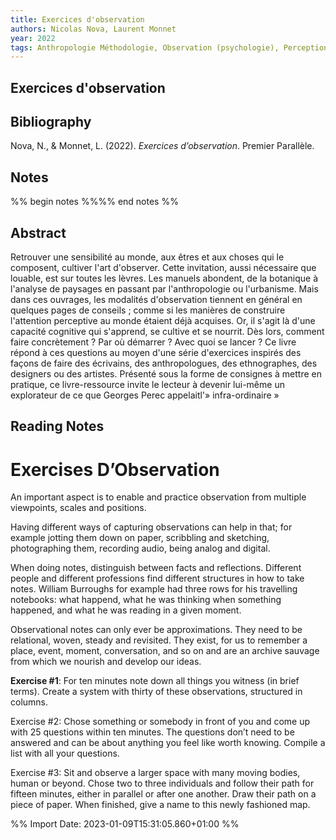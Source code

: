 ```yaml
---
title: Exercices d'observation
authors: Nicolas Nova, Laurent Monnet
year: 2022
tags: Anthropologie Méthodologie, Observation (psychologie), Perception visuelle
---
```

## Exercices d'observation
## Bibliography
Nova, N., & Monnet, L. (2022). _Exercices d’observation_. Premier Parallèle.

## Notes
%% begin notes %%%% end notes %%
## Abstract
Retrouver une sensibilité au monde, aux êtres et aux choses qui le composent, cultiver l'art d'observer. Cette invitation, aussi nécessaire que louable, est sur toutes les lèvres. Les manuels abondent, de la botanique à l'analyse de paysages en passant par l'anthropologie ou l'urbanisme. Mais dans ces ouvrages, les modalités d'observation tiennent en général en quelques pages de conseils ; comme si les manières de construire l'attention perceptive au monde étaient déjà acquises. Or, il s'agit là d'une capacité cognitive qui s'apprend, se cultive et se nourrit. Dès lors, comment faire concrètement ? Par où démarrer ? Avec quoi se lancer ? Ce livre répond à ces questions au moyen d'une série d'exercices inspirés des façons de faire des écrivains, des anthropologues, des ethnographes, des designers ou des artistes. Présenté sous la forme de consignes à mettre en pratique, ce livre-ressource invite le lecteur à devenir lui-même un explorateur de ce que Georges Perec appelaitl'» infra-ordinaire »


## Reading Notes
# Exercises D’Observation

An important aspect is to enable and practice observation from multiple viewpoints, scales and positions.

Having different ways of capturing observations can help in that; for example jotting them down on paper, scribbling and sketching, photographing them, recording audio, being analog and digital.

When doing notes, distinguish between facts and reflections. Different people and different professions find different structures in how to take notes. William Burroughs for example had three rows for his travelling notebooks: what happend, what he was thinking when something happened, and what he was reading in a given moment. 

Observational notes can only ever be approximations. They need to be relational, woven, steady and revisited. They exist, for us to remember a place, event, moment, conversation, and so on and are an archive sauvage from which we nourish and develop our ideas. 

**Exercise #1**: For ten minutes note down all things you witness (in brief terms). Create a system with thirty of these observations, structured in columns. 

Exercise #2: Chose something or somebody in front of you and come up with 25 questions within ten minutes. The questions don’t need to be answered and can be about anything you feel like worth knowing. Compile a list with all your questions. 

Exercise #3: Sit and observe a larger space with many moving bodies, human or beyond. Chose two to three individuals and follow their path for fifteen minutes, either in parallel or after one another. Draw their path on a piece of paper. When finished, give a name to this newly fashioned map.


%% Import Date: 2023-01-09T15:31:05.860+01:00 %%
